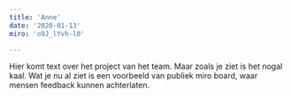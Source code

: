 ```yaml
---
title: 'Anne'
date: '2020-01-13'
miro: 'o9J_lYvh-l0'

---
```


Hier komt text over het project van het team. Maar zoals je ziet is het nogal kaal. Wat je nu al ziet is een voorbeeld van publiek miro board, waar mensen feedback kunnen achterlaten.
